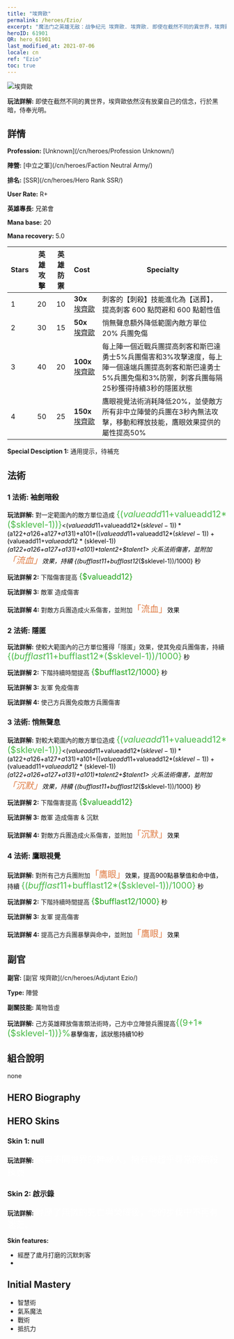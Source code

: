 ```yaml
---
title: "埃齊歐"
permalink: /heroes/Ezio/
excerpt: "魔法门之英雄无敌：战争纪元 埃齊歐. 埃齊歐. 即使在截然不同的異世界，埃齊歐依然沒有放棄自己的信念，行於黑暗，侍奉光明。"
heroID: 61901
QR: hero_61901
last_modified_at: 2021-07-06
locale: cn
ref: "Ezio"
toc: true
---
```

  ![埃齊歐](/images/h/h_Ezio.jpg)

 **玩法詳解:** 即使在截然不同的異世界，埃齊歐依然沒有放棄自己的信念，行於黑暗，侍奉光明。
## 詳情
 **Profession:**  [Unknown](/cn/heroes/Profession Unknown/)

 **陣營:** [中立之軍](/cn/heroes/Faction Neutral Army/)

 **排名:** [SSR](/cn/heroes/Hero Rank SSR/)

 **User Rate:** R+

 **英雄專長:** 兄弟會

 **Mana base:** 20

 **Mana recovery:** 5.0


  | Stars | 英雄攻擊 | 英雄防禦 | Cost |     Specialty     |
  |---------|:---------------:|:---------------:|:--|--------------------|
  |    1    | 20 | 10 | **30x** [埃齊歐](/cn/Items/her_398/) | 刺客的【刺殺】技能進化為【送葬】，提高刺客 600 點閃避和 600 點韌性值 |
  |    2    | 30 | 15 | **50x** [埃齊歐](/cn/Items/her_398/) | 悄無聲息額外降低範圍內敵方單位 20% 兵團免傷 |
  |    3    | 40 | 20 | **100x** [埃齊歐](/cn/Items/her_398/) | 每上陣一個近戰兵團提高刺客和斯巴達勇士5%兵團傷害和3%攻擊速度，每上陣一個遠端兵團提高刺客和斯巴達勇士5%兵團免傷和3%防禦，刺客兵團每隔25秒獲得持續3秒的隱匿狀態 |
  |    4    | 50 | 25 | **150x** [埃齊歐](/cn/Items/her_398/) | 鷹眼視覺法術消耗降低20%，並使敵方所有非中立陣營的兵團在3秒內無法攻擊，移動和釋放技能，鷹眼效果提供的屬性提高50% |

 **Special Desciption 1:** 通用提示，待補充

## 法術
### 1 法術: 袖劍暗殺
 **玩法詳解:** 對一定範圍內的敵方單位造成 <span style="color: #48b946;font-size:20px">{($valueadd11+$valueadd12*($sklevel-1))}</span><span style="color: black"><($valueadd11+$valueadd12*($sklevel-1))*($a122+$a126+$a127+$a131)+$a101+(($valueadd11+$valueadd12*($sklevel-1))+($valueadd11+$valueadd12*($sklevel-1))*($a122+$a126+$a127+$a131)+$a101)*$talent2+$talent1> 火系法術傷害，並附加<span style="color: #e07c44;font-size:20px">「流血」</span><span style="color: black">效果，持續 {($bufflast11+$bufflast12*($sklevel-1))/1000} 秒

 **玩法詳解 2:** 下階傷害提高 <span style="color: #1ca216;font-size:18px">{$valueadd12}</span><span style="color: black">

 **玩法詳解 3:** 敵軍 造成傷害

 **玩法詳解 4:** 對敵方兵團造成火系傷害，並附加<span style="color: #e07c44;font-size:20px">「流血」</span><span style="color: black">效果

### 2 法術: 隱匿
 **玩法詳解:** 使較大範圍內的己方單位獲得「隱匿」效果，使其免疫兵團傷害，持續 <span style="color: #48b946;font-size:20px">{($bufflast11+$bufflast12*($sklevel-1))/1000}</span><span style="color: black"> 秒

 **玩法詳解 2:** 下階持續時間提高 <span style="color: #1ca216;font-size:18px">{$bufflast12/1000}</span><span style="color: black"> 秒

 **玩法詳解 3:** 友軍 免疫傷害

 **玩法詳解 4:** 使己方兵團免疫敵方兵團傷害

### 3 法術: 悄無聲息
 **玩法詳解:** 對較大範圍內的敵方單位造成 <span style="color: #48b946;font-size:20px">{($valueadd11+$valueadd12*($sklevel-1))}</span><span style="color: black"><($valueadd11+$valueadd12*($sklevel-1))*($a122+$a126+$a127+$a131)+$a101+(($valueadd11+$valueadd12*($sklevel-1))+($valueadd11+$valueadd12*($sklevel-1))*($a122+$a126+$a127+$a131)+$a101)*$talent2+$talent1> 火系法術傷害，並附加<span style="color: #e07c44;font-size:20px">「沉默」</span><span style="color: black">效果，持續 {($bufflast11+$bufflast12*($sklevel-1))/1000} 秒

 **玩法詳解 2:** 下階傷害提高 <span style="color: #1ca216;font-size:18px">{$valueadd12}</span><span style="color: black">

 **玩法詳解 3:** 敵軍 造成傷害 & 沉默

 **玩法詳解 4:** 對敵方兵團造成火系傷害，並附加<span style="color: #e07c44;font-size:20px">「沉默」</span><span style="color: black">效果

### 4 法術: 鷹眼視覺
 **玩法詳解:** 對所有己方兵團附加<span style="color: #e07c44;font-size:20px">「鷹眼」</span><span style="color: black">效果，提高900點暴擊值和命中值，持續 <span style="color: #48b946;font-size:20px">{($bufflast11+$bufflast12*($sklevel-1))/1000}</span><span style="color: black"> 秒

 **玩法詳解 2:** 下階持續時間提高 <span style="color: #1ca216;font-size:18px">{$bufflast12/1000}</span><span style="color: black"> 秒

 **玩法詳解 3:** 友軍 提高傷害

 **玩法詳解 4:** 提高己方兵團暴擊與命中，並附加<span style="color: #e07c44;font-size:20px">「鷹眼」</span><span style="color: black">效果


## 副官

 **副官:**  [副官 埃齊歐](/cn/heroes/Adjutant Ezio/) 

 **Type:**  陣營 

 **副關技能:**  萬物皆虛 

 **玩法詳解:** 己方英雄釋放傷害類法術時，己方中立陣營兵團提高<span style="color: #48b946;font-size:20px">{(9+1*($sklevel-1))}%</span><span style="color: black">暴擊傷害，該狀態持續10秒

## 組合說明

  none
## HERO Biography

## HERO Skins
### Skin 1: **null**

 **玩法詳解:** <span style="color: #ffffff;font-size:20px">來自不同世界的神祕人，擁有著超乎尋常的暗殺技藝</span>


### Skin 2: **啟示錄**

 **玩法詳解:** <span style="color: #ffffff;font-size:20px">經歷了無數的死亡與榮耀後，他的步伐中不再有迷茫。</span>

 **Skin features:** 

   - 經歷了歲月打磨的沉默刺客
   - 


## Initial Mastery
   - 智慧術
   - 氣系魔法
   - 戰術
   - 抵抗力
